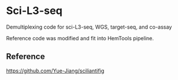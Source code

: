 # Sci-L3-seq
Demultiplexing code for sci-L3-seq, WGS, target-seq, and co-assay

Reference code was modified and fit into HemTools pipeline.



## Reference

https://github.com/Yue-Jiang/sciliantifig


